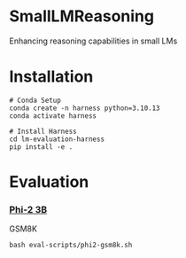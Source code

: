 # SmallLMReasoning
Enhancing reasoning capabilities in small LMs

# Installation
```
# Conda Setup
conda create -n harness python=3.10.13
conda activate harness

# Install Harness
cd lm-evaluation-harness
pip install -e .
```

# Evaluation

### [Phi-2 3B](https://huggingface.co/microsoft/phi-2) 

GSM8K
```
bash eval-scripts/phi2-gsm8k.sh
```
